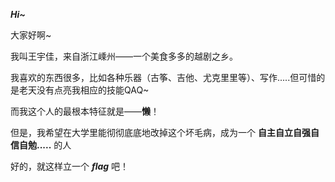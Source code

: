 ***Hi~***

大家好啊~

我叫王宇佳，来自浙江嵊州——一个美食多多的越剧之乡。

我喜欢的东西很多，比如各种乐器（古筝、吉他、尤克里里等）、写作.....但可惜的是老天没有点亮我相应的技能QAQ~

而我这个人的最根本特征就是——**懒**！

但是，我希望在大学里能彻彻底底地改掉这个坏毛病，成为一个 **自主自立自强自信自勉.....** 的人

好的，就这样立一个 ***flag*** 吧！
